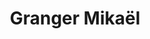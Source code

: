 ---
title: "Granger Mikaël"
url: /lacropte/granger-mikael-la-luronnerie/
shop: réparation de voitures
---